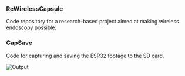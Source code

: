 ### ReWirelessCapsule

Code repository for a research-based project aimed at making wireless endoscopy possible.

### CapSave 

Code for capturing and saving the ESP32 footage to the SD card.

![Output](https://github.com/SadhaSivamx/ReWirelessCapsule/assets/106687593/cc8a5930-56eb-4a2f-b6c3-f78aa3e37fe2)
